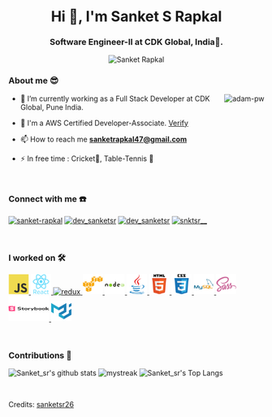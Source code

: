 <h1 align="center">Hi 👋, I'm Sanket S Rapkal</h1>
<h3 align="center">Software Engineer-II at CDK Global, India🌟.</h3>
<p align="center"> <img src="https://komarev.com/ghpvc/?username=sanketsr26&label=Profile%20views&color=orange&style=flat"
    alt="Sanket Rapkal" />
</p>

<h3 align="left">About me 😎</h3>
<p><img align="right" src="https://github.com/Adam-pw/Adam-pw/blob/main/animation_500_kxa883sd.gif" alt="adam-pw" /></p>

- 🌱 I’m currently working as a Full Stack Developer at CDK Global, Pune India.

- 🏅 I'm a AWS Certified Developer-Associate. [Verify](https://www.credly.com/badges/64b712d1-63be-44d1-b5ca-f51fff57d2f4/public_url) 

- 📫 How to reach me **sanketrapkal47@gmail.com**

- ⚡ In free time : Cricket🏏, Table-Tennis 🏓

<br>

<h3 align="left">Connect with me ☎️</h3>
<p align="left">
  <a href="https:https://www.linkedin.com/in/sanket-rapkal/" target="_blank"><img align="center"
      src="https://raw.githubusercontent.com/rahuldkjain/github-profile-readme-generator/master/src/images/icons/Social/linked-in-alt.svg"
      alt="sanket-rapkal" height="30" width="40" /></a>
  <a href="https://stackoverflow.com/users/18292502/dev-sanketsr" target="_blank"><img align="center"
      src="https://github.com/rahuldkjain/github-profile-readme-generator/blob/master/src/images/icons/Social/stack-overflow.svg"
      alt="dev_sanketsr" height="30" width="40" /></a>
  <a href="https://www.hackerrank.com/dev_sanketsr" target="blank"><img align="center"
      src="https://github.com/rahuldkjain/github-profile-readme-generator/blob/master/src/images/icons/Social/hackerrank.svg"
      alt="dev_sanketsr" height="30" width="40" /></a>
  <a href="https://www.instagram.com/sanket.rapkal/" target="blank"><img align="center"
      src="https://raw.githubusercontent.com/rahuldkjain/github-profile-readme-generator/master/src/images/icons/Social/instagram.svg"
      alt="snktsr__" height="30" width="40" /></a>
</p>

<br>

<h3 align="left">I worked on 🛠</h3>

<p align="left">
  <a href="https://developer.mozilla.org/en-US/docs/Web/JavaScript" target="_blank" rel="noreferrer">
    <img src="https://raw.githubusercontent.com/devicons/devicon/master/icons/javascript/javascript-original.svg" alt="javascript" width="40" height="40" />
  </a>
  <a href="https://reactjs.org/" target="_blank" rel="noreferrer">
    <img src="https://raw.githubusercontent.com/devicons/devicon/master/icons/react/react-original-wordmark.svg" alt="react" width="40" height="40" />
  </a>
  <a href="https://redux.js.org/" target="_blank" rel="noreferrer">
    <img src="https://github.com/rahuldkjain/github-profile-readme-generator/blob/master/src/images/icons/FrontendDevelopment/redux.svg" alt="redux" width="40" height="40" />
  </a>
  <a href="https://aws.amazon.com/" target="_blank" rel="noreferrer">
    <img src="https://github.com/devicons/devicon/blob/master/icons/amazonwebservices/amazonwebservices-original.svg" alt="aws" width="40" height="40" />
  </a>
  <a href="https://nodejs.org" target="_blank" rel="noreferrer">
    <img src="https://raw.githubusercontent.com/devicons/devicon/master/icons/nodejs/nodejs-original-wordmark.svg" alt="nodejs" width="40" height="40" />
  </a>
  <a href="https://www.java.com" target="_blank" rel="noreferrer">
    <img src="https://raw.githubusercontent.com/devicons/devicon/master/icons/java/java-original.svg" alt="java" width="40" height="40" />
  </a>
  <a href="https://www.w3.org/html/" target="_blank" rel="noreferrer">
    <img src="https://raw.githubusercontent.com/devicons/devicon/master/icons/html5/html5-original-wordmark.svg" alt="html5" width="40" height="40" />
  </a>
  <a href="https://www.w3schools.com/css/" target="_blank" rel="noreferrer">
    <img src="https://raw.githubusercontent.com/devicons/devicon/master/icons/css3/css3-original-wordmark.svg" alt="css3" width="40" height="40" />
  </a>
  <a href="https://www.mysql.com/" target="_blank" rel="noreferrer">
    <img src="https://raw.githubusercontent.com/devicons/devicon/master/icons/mysql/mysql-original-wordmark.svg" alt="mysql" width="40" height="40" />
  </a>
  <a href="https://sass-lang.com" target="_blank" rel="noreferrer">
    <img src="https://raw.githubusercontent.com/devicons/devicon/master/icons/sass/sass-original.svg" alt="sass" width="40" height="40" />
  </a>
  <a href="https://storybook.js.org/" target="_blank" rel="noreferrer">
    <img src="https://github.com/devicons/devicon/blob/master/icons/storybook/storybook-original-wordmark.svg" alt="javascript" width="80" height="50" />
  </a>
  <a href="https://v4.mui.com/" target="_blank" rel="noreferrer">
    <img src="https://github.com/devicons/devicon/blob/master/icons/materialui/materialui-original.svg" alt="material-ui" width="40" height="40" />
  </a>
</p>

<br>

<h3>Contributions 🏅</h3>

![Sanket_sr's github stats](https://github-readme-stats.vercel.app/api?username=sanketsr26&show_icons=true&theme=tokyonight)
<img src="https://github-readme-streak-stats.herokuapp.com/?user=sanketsr26&theme=tokyonight" alt="mystreak"/>
![Sanket_sr's Top Langs](https://github-readme-stats.vercel.app/api/top-langs/?username=sanketsr26&theme=tokyonight&layout=compact)

<br>

Credits: [sanketsr26](https://github.com/sanketsr26)

